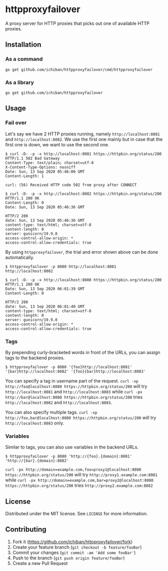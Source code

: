 # httpproxyfailover

A proxy server for HTTP proxies that picks out one of available HTTP proxies.

## Installation

### As a command

```console
go get github.com/ichiban/httpproxyfailover/cmd/httpproxyfailover
```

### As a library

```console
go get github.com/ichiban/httpproxyfailover
```

## Usage

### Fail over

Let's say we have 2 HTTP proxies running, namely `http://localhost:8081` and `http://localhost:8082`.
We use the first one mainly but in case that the first one is down, we want to use the second one.

```console
$ curl -D- -p -x http://localhost:8081 https://httpbin.org/status/200
HTTP/1.1 502 Bad Gateway
Content-Type: text/plain; charset=utf-8
X-Content-Type-Options: nosniff
Date: Sun, 13 Sep 2020 05:46:00 GMT
Content-Length: 1

curl: (56) Received HTTP code 502 from proxy after CONNECT
```

```console
$ curl -D- -p -x http://localhost:8082 https://httpbin.org/status/200
HTTP/1.1 200 OK
Content-Length: 0
Date: Sun, 13 Sep 2020 05:46:36 GMT

HTTP/2 200 
date: Sun, 13 Sep 2020 05:46:36 GMT
content-type: text/html; charset=utf-8
content-length: 0
server: gunicorn/19.9.0
access-control-allow-origin: *
access-control-allow-credentials: true

```

By using `httpproxyfailover`, the trial and error shown above can be done automatically.

```console
$ httpproxyfailover -p 8080 http://localhost:8081 http://localhost:8082
```

```console
$ curl -D- -p -x http://localhost:8080 https://httpbin.org/status/200
HTTP/1.1 200 OK
Date: Sun, 13 Sep 2020 06:01:39 GMT
Content-Length: 0

HTTP/2 200 
date: Sun, 13 Sep 2020 06:01:40 GMT
content-type: text/html; charset=utf-8
content-length: 0
server: gunicorn/19.9.0
access-control-allow-origin: *
access-control-allow-credentials: true

```

### Tags

By prepending curly-bracketed words in front of the URLs, you can assign tags to the backend proxies.

```console
$ httpproxyfailover -p 8080 '{foo}http://localhost:8081' '{bar}http://localhost:8082' '{foo}{bar}http://localhost:8083'
```

You can specify a tag in username part of the request.
`curl -xp http://foo@localhost:8080 https://httpbin.org/status/200` will try `http://localhost:8081` and
`http://localhost:8083` while `curl -px http://bar@localhost:8080 https://httpbin.org/status/200` tries
`http://localhost:8082` and `http://localhost:8083`.

You can also specify multiple tags.
`curl -xp http://foo,bar@localhost:8080 https://httpbin.org/status/200` will try `http://localhost:8083` only.

### Variables

Similar to tags, you can also use variables in the backend URLs.

```console
$ httpproxyfailover -p 8080 'http://{foo}.{domain}:8081' 'http://{bar}.{domain}:8082'
```

`curl -px http://domain=example.com,foo=proxy1@localhost:8080 https://httpbin.org/status/200` will try `http://proxy1.example.com:8081`
while `curl -px http://domain=example.com,bar=proxy2@localhost:8080 https://httpbin.org/status/200` tries `http://proxy2.example.com:8082`

## License

Distributed under the MIT license. See ``LICENSE`` for more information.

## Contributing

1. Fork it (<https://github.com/ichiban/httpproxyfailover/fork>)
2. Create your feature branch (`git checkout -b feature/fooBar`)
3. Commit your changes (`git commit -am 'Add some fooBar'`)
4. Push to the branch (`git push origin feature/fooBar`)
5. Create a new Pull Request